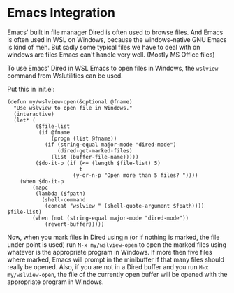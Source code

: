 # Emacs Integration

Emacs' built in file manager Dired is often used to browse files. And Emacs is often used in WSL on Windows, because the windows-native GNU Emacs is kind of meh.
But sadly some typical files we have to deal with on windows are files Emacs can't handle very well. (Mostly MS Office files)

To use Emacs' Dired in WSL Emacs to open files in Windows, the `wslview` command from Wslutilities can be used.

Put this in init.el:
```emacs-lisp
(defun my/wslview-open(&optional @fname)
  "Use wslview to open file in Windows."
  (interactive)
  (let* (
         ($file-list
          (if @fname
              (progn (list @fname))
            (if (string-equal major-mode "dired-mode")
                (dired-get-marked-files)
              (list (buffer-file-name)))))
         ($do-it-p (if (<= (length $file-list) 5)
                       t
                     (y-or-n-p "Open more than 5 files? "))))
    (when $do-it-p
        (mapc
         (lambda ($fpath)
           (shell-command
            (concat "wslview " (shell-quote-argument $fpath))))  $file-list)
        (when (not (string-equal major-mode "dired-mode"))
            (revert-buffer)))))
```

Now, when you mark files in Dired using `m` (or if nothing is marked, the file under point is used) run `M-x my/wslview-open` to open the marked files using whatever is the appropriate program in Windows.
If more then five files where marked, Emacs will prompt in the minibuffer if that many files should really be opened.
Also, if you are not in a Dired buffer and you run `M-x my/wslview-open`, the file of the currently open buffer will be opened with the appropriate program in Windows.
